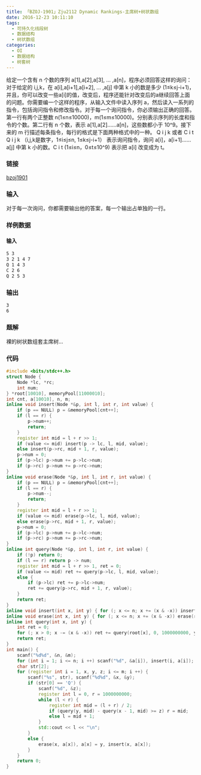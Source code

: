 ```yaml
---
title: 「BZOJ-1901」Zju2112 Dynamic Rankings-主席树+树状数组
date: 2016-12-23 10:11:10
tags:
  - 可持久化线段树
  - 数据结构
  - 树状数组
categories:
  - OI
  - 数据结构
  - 树套树
---
```

给定一个含有 n 个数的序列 a[1],a[2],a[3], ... ,a[n]，程序必须回答这样的询问：对于给定的 i,j,k，在 a[i],a[i+1],a[i+2], ... ,a[j] 中第 k 小的数是多少 (1≤k≤j-i+1)，并且，你可以改变一些a[i]的值，改变后，程序还能针对改变后的a继续回答上面的问题。你需要编一个这样的程序，从输入文件中读入序列 a，然后读入一系列的指令，包括询问指令和修改指令。对于每一个询问指令，你必须输出正确的回答。 第一行有两个正整数 n(1≤n≤10000)，m(1≤m≤10000)。分别表示序列的长度和指令的个数。第二行有 n 个数，表示 a[1],a[2]……a[n]，这些数都小于 10^9。接下来的 m 行描述每条指令，每行的格式是下面两种格式中的一种。 Q i j k 或者 C i t Q i j k （i,j,k是数字，1≤i≤j≤n, 1≤k≤j-i+1） 表示询问指令，询问 a[i]，a[i+1]……a[j] 中第 k 小的数。C i t (1≤i≤n，0≤t≤10^9) 表示把 a[i] 改变成为 t。
<!-- more -->
### 链接
[bzoj1901](http://www.lydsy.com/JudgeOnline/problem.php?id=1901)
### 输入
对于每一次询问，你都需要输出他的答案，每一个输出占单独的一行。
### 样例数据
#### 输入
``` bash
5 3
3 2 1 4 7
Q 1 4 3
C 2 6
Q 2 5 3
```
### 输出
``` bash
3
6
```
### 题解
裸的树状数组套主席树...
### 代码
``` cpp
#include <bits/stdc++.h>
struct Node {
    Node *lc, *rc;
    int num;
} *root[10010], memoryPool[11000010];
int cnt, a[10010], n, m;
inline void insert(Node *&p, int l, int r, int value) {
    if (p == NULL) p = &memoryPool[cnt++];
    if (l == r) {
        p->num++;
        return;
    }
    register int mid = l + r >> 1;
    if (value <= mid) insert(p -> lc, l, mid, value);
    else insert(p->rc, mid + 1, r, value);
    p->num = 0;
    if (p->lc) p->num += p->lc->num;
    if (p->rc) p->num += p->rc->num;
}
inline void erase(Node *&p, int l, int r, int value) {
    if (p == NULL) p = &memoryPool[cnt++];
    if (l == r) {
        p->num--;
        return;
    }
    register int mid = l + r >> 1;
    if (value <= mid) erase(p->lc, l, mid, value);
    else erase(p->rc, mid + 1, r, value);
    p->num = 0;
    if (p->lc) p->num += p->lc->num;
    if (p->rc) p->num += p->rc->num;
}
inline int query(Node *&p, int l, int r, int value) {
    if (!p) return 0;
    if (l == r) return p -> num;
    register int mid = l + r >> 1, ret = 0;
    if (value <= mid) ret += query(p->lc, l, mid, value);
    else {
        if (p->lc) ret += p->lc->num;
        ret += query(p->rc, mid + 1, r, value);
    }
    return ret;
}
inline void insert(int x, int y) { for (; x <= n; x += (x & -x)) insert(root[x], 0, 1000000000, y); }
inline void erase(int x, int y) { for (; x <= n; x += (x & -x)) erase(root[x], 0, 1000000000, y); }
inline int query(int x, int y) {
    int ret = 0;
    for (; x > 0; x -= (x & -x)) ret += query(root[x], 0, 1000000000, y);
    return ret;
}
int main() {
    scanf("%d%d", &n, &m);
    for (int i = 1; i <= n; i ++) scanf("%d", &a[i]), insert(i, a[i]);
    char str[2];
    for (register int i = 1, x, y, z; i <= m; i ++) {
        scanf("%s", str), scanf("%d%d", &x, &y);
        if (str[0] == 'Q') {
            scanf("%d", &z);
            register int l = 0, r = 1000000000;
            while (l < r) {
                register int mid = (l + r) / 2;
                if (query(y, mid) - query(x - 1, mid) >= z) r = mid;
                else l = mid + 1;
            }
            std::cout << l << "\n";
        }
        else {
            erase(x, a[x]), a[x] = y, insert(x, a[x]);
        }
    }
    return 0;
}
```

